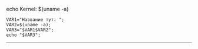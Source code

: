 echo Kernel: $(uname -a)

```shell
VAR1="Название тут: ";
VAR2=$(uname -a);
VAR3="$VAR1$VAR2";
echo "$VAR3";
```

___

